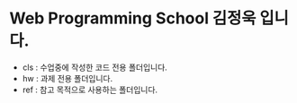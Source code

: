 # Web Programming School 김정욱 입니다.

+ cls : 수업중에 작성한 코드 전용 폴더입니다.
+ hw : 과제 전용 폴더입니다. 
+ ref : 참고 목적으로 사용하는 폴더입니다.
